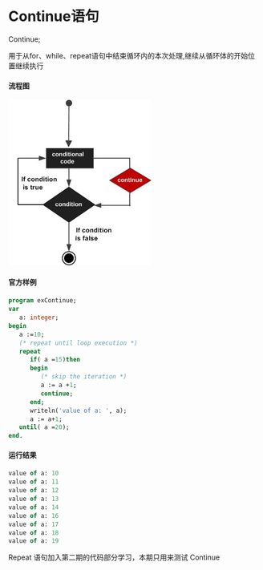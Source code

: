 # Continue语句

Continue;

用于从for、while、repeat语句中结束循环内的本次处理,继续从循环体的开始位置继续执行

#### 流程图

![cpp continue statement](37_Continue/cpp_continue_statement.jpg)

#### 官方样例

```pascal
program exContinue; 
var
   a: integer;
begin
   a :=10;
   (* repeat until loop execution *)
   repeat
      if( a =15)then
      begin
         (* skip the iteration *)
         a := a +1;
         continue;
      end;
      writeln('value of a: ', a);
      a := a+1;
   until( a =20);
end.
```

#### 运行结果

```pascal
value of a: 10
value of a: 11
value of a: 12
value of a: 13
value of a: 14
value of a: 16
value of a: 17
value of a: 18
value of a: 19
```

Repeat 语句加入第二期的代码部分学习，本期只用来测试 Continue

